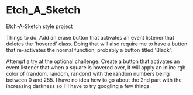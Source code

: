 # Etch_A_Sketch
Etch-A-Sketch style project

Things to do:
Add an erase button that activates an event listener that deletes the 'hovered' class. Doing that will also require me to have a button that re-activates the normal function, probably a button titled 'Black'.

Attempt a try at the optional challenge. Create a button that activates an event listener that when a square is hovered over, it will apply an inline rgb color of (random, random, random) with the random numbers being between 0 and 255. I have no idea how to go about the 2nd part with the increasing darkness so I'll have to try googling a few things.
